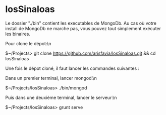 # losSinaloas

Le dossier "./bin" contient les executables de MongoDb. Au cas où votre install de MongoDb ne marche pas, vous pouvez tout simplement exécuter les binaires.


Pour clone le dépot:\n

$~/Projects> git clone https://github.com/arisfavia/losSinaloas.git && cd losSinaloas


Une fois le dépot cloné, il faut lancer les commandes suivantes : 

Dans un premier terminal, lancer mongod:\n

$~/Projects/losSinaloas> ./bin/mongod


Puis dans une deuxième terminal, lancer le serveur:\n

$~/Projects/losSinaloas> grunt serve
